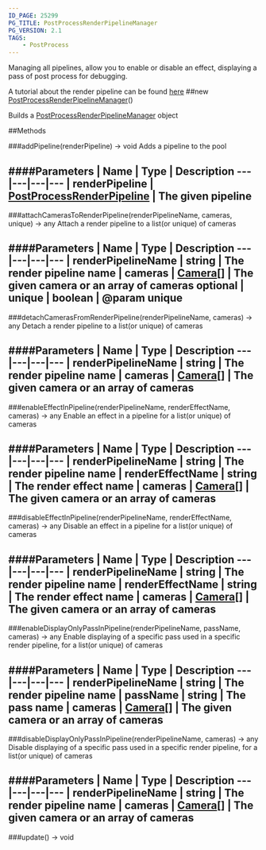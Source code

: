 ```yaml
---
ID_PAGE: 25299
PG_TITLE: PostProcessRenderPipelineManager
PG_VERSION: 2.1
TAGS:
    - PostProcess
---
```


Managing all pipelines, allow you to enable or disable an effect, displaying a pass of post process for debugging.

A tutorial about the render pipeline can be found [here](http://doc.babylonjs.com/tutorials/How_to_use_PostProcessRenderPipeline)
##new [PostProcessRenderPipelineManager](/classes/PostProcessRenderPipelineManager)()




Builds a [PostProcessRenderPipelineManager](/classes/PostProcessRenderPipelineManager) object















##Methods

###addPipeline(renderPipeline) &rarr; void
Adds a pipeline to the pool







####Parameters
 | Name | Type | Description
---|---|---|---
 | renderPipeline | [PostProcessRenderPipeline](/classes/PostProcessRenderPipeline) | The given pipeline
---

###attachCamerasToRenderPipeline(renderPipelineName, cameras, unique) &rarr; any
Attach a render pipeline to a list(or unique) of cameras







####Parameters
 | Name | Type | Description
---|---|---|---
 | renderPipelineName | string | The render pipeline name
 | cameras | [Camera](/classes/Camera)[] | The given camera or an array of cameras
optional | unique | boolean | @param unique
---

###detachCamerasFromRenderPipeline(renderPipelineName, cameras) &rarr; any
Detach a render pipeline to a list(or unique) of cameras







####Parameters
 | Name | Type | Description
---|---|---|---
 | renderPipelineName | string | The render pipeline name
 | cameras | [Camera](/classes/Camera)[] | The given camera or an array of cameras
---

###enableEffectInPipeline(renderPipelineName, renderEffectName, cameras) &rarr; any
Enable an effect in a pipeline for a list(or unique) of cameras







####Parameters
 | Name | Type | Description
---|---|---|---
 | renderPipelineName | string | The render pipeline name
 | renderEffectName | string | The render effect name
 | cameras | [Camera](/classes/Camera)[] | The given camera or an array of cameras
---

###disableEffectInPipeline(renderPipelineName, renderEffectName, cameras) &rarr; any
Disable an effect in a pipeline for a list(or unique) of cameras







####Parameters
 | Name | Type | Description
---|---|---|---
 | renderPipelineName | string | The render pipeline name
 | renderEffectName | string | The render effect name
 | cameras | [Camera](/classes/Camera)[] | The given camera or an array of cameras
---

###enableDisplayOnlyPassInPipeline(renderPipelineName, passName, cameras) &rarr; any
Enable displaying of a specific pass used in a specific render pipeline, for a list(or unique) of cameras







####Parameters
 | Name | Type | Description
---|---|---|---
 | renderPipelineName | string | The render pipeline name
 | passName | string | The pass name
 | cameras | [Camera](/classes/Camera)[] | The given camera or an array of cameras
---

###disableDisplayOnlyPassInPipeline(renderPipelineName, cameras) &rarr; any
Disable displaying of a specific pass used in a specific render pipeline, for a list(or unique) of cameras







####Parameters
 | Name | Type | Description
---|---|---|---
 | renderPipelineName | string | The render pipeline name
 | cameras | [Camera](/classes/Camera)[] | The given camera or an array of cameras
---

###update() &rarr; void

